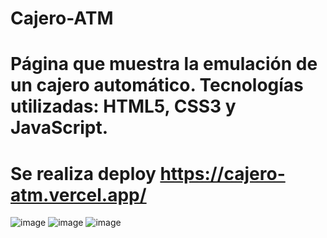 # Cajero-ATM
# Página que muestra la emulación de un cajero automático. Tecnologías utilizadas: HTML5, CSS3 y JavaScript.
# Se realiza deploy https://cajero-atm.vercel.app/
![image](https://user-images.githubusercontent.com/86698059/205669001-b087e0c5-50ad-46ec-a30c-82b080686c53.png)
![image](https://user-images.githubusercontent.com/86698059/205669707-a5d16563-1a65-49f5-b6cb-c20228173309.png)
![image](https://user-images.githubusercontent.com/86698059/205669929-31bc10a2-cafb-401d-ab3c-0757f2ce509c.png)
